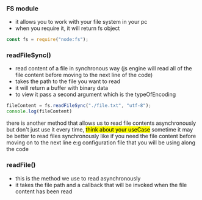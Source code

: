 ### FS module
- it allows you to work with your file system in your pc
- when you require it, it will return fs object
```js
const fs = require("node:fs");
```

### readFileSync()
- read content of a file in synchronous way (js engine will read all of the file content before moving to the next line of the code)
- takes the path to the file you want to read
- it will return a buffer with binary data
- to view it pass a second argument which is the typeOfEncoding

```js
fileContent = fs.readFileSync("./file.txt", "utf-8");
console.log(fileContent)
```

there is another method that allows us to read file contents asynchronously but don't just use it every time, <mark>think about your useCase</mark> sometime it may be better to read files synchronously like if you need the file content before moving on to the next line e:g configuration file that you will be using along the code

### readFile()
- this is the method we use to read asynchronously
- it takes the file path and a callback that will be invoked when the file content has been read

